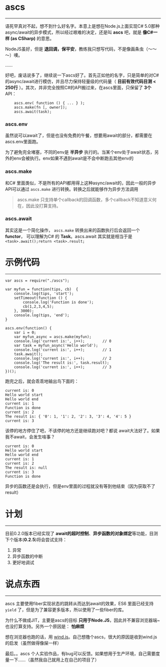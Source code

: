 # ascs
- - -
语死早真对不起，想不到什么好名字。本意上是想在Node.js上面实现C# 5.0那种async/await的异步模式，所以经过艰难的决定，还是叫 **ascs** 吧，就是 **像C#一样 (as CSharp)** 的意思。

NodeJS虽好，但是 **退回调，保平安**，教练我只想写代码，不是像画条虫（～～～）噢。

……

好吧，废话说多了，继续说一下ascs好了。首先正如他的名字，只是简单的对C#的async/await进行模仿，并且尽力保持轻量级的代码量（ **目前有效代码目测 < 250行** ）。其次，并非完全按照C#的API搬过来，在ascs里面，只保留了 **3个** API：

```
    ascs.env( function () { ... } );
    ascs.make(fn [, owner]);
    ascs.await(task);
```

### ascs.env
虽然说可以await了，但是也没有免费的午餐，想要用await的部分，都需要在ascs.env里面跑。

为了避免完全堵塞，不同的env是 **半异步** 执行的。当某个env处于await状态，另外的env会被执行。env如果不遇到await是不会中断跑去其他env的

### ascs.make
和C# 里面类似，不是所有的API都用得上这种async/await的，因此一般的异步API可以通过 `ascs.make` 进行转换。转换之后就能够作为异步方法调用

> ascs.make 只支持单个callback的回调函数，多个callback不知道意义何在，因此没打算支持。

### ascs.await
其实这是一个简化操作， `ascs.make` 转换出来的函数执行后会返回一个 **functor**， 可以理解为C# 的 **Task**。ascs.await 其实就是相当于是 `<task>.await();return <task>.result;`

# 示例代码
- - -
```
var ascs = require("./ascs");

var myfun = function(tips, cb)  {
    console.log(tips, 'start');
    setTimeout(function () {
        console.log('Function is done');
        cb(1,2,3,4,5);
    }, 3000);
    console.log(tips, 'end');
}

ascs.env(function() {
    var i = 0;
    var myfun_async = ascs.make(myfun);
    console.log('current is:', i++);        // 0
    var task = myfun_async('Hello world');
    console.log('current is:', i++);        // 1
    task.await();
    console.log('current is:', i++);        // 2
    console.log('The result is:', task.result);
    console.log('current is:', i++);        // 3
})();

```
跑完之后，就会乖乖地输出鸟下面的：
```
current is: 0
Hello world start
Hello world end
current is: 1
Function is done
current is: 2
The result is: { '0': 1, '1': 2, '2': 3, '3': 4, '4': 5 }
current is: 3
```
该停的地方停住了吧，不该停的地方还是继续跑对吧？都说 await大法好了。如果我不await，会发生啥事？
```
current is: 0
Hello world start
Hello world end
current is: 1
current is: 2
The result is: null
current is: 3
Function is done
```
异步的函数还是会执行，但是env里面的过程就没有等到他结束（因为获取不了result）

# 计划
- - -
目前0.2.0版本已经实现了 **await的超时控制**、**异步函数的对象绑定**等功能，目测下个版本(**0.2.5**)将会尝试支持：

1. 异常
2. 异步函数的中断
3. 更好地调试

# 说点东西
- - -
ascs 主要使用fiber实现状态的跳转从而达到await的效果，ES6 里面已经支持`yield` 了，但是为了兼容更多版本，所以使用了一些fiber的库。

为什么不做成JIT，主要是ascs的目标 **只用于Node.JS**，因此并不兼容浏览器端~也没打算支持。另外一个原因是： **怕麻烦**

想在浏览器也跑的话，用 [wind.js](http://windjs.org/cn/)。自己想撸个ascs，很大的原因是收到wind.js的启发（虽然做得像屎一样）

最后。。ascs 个人实验作品，有bug可以反馈。如果想用于生产环境，自己需要度量一下……（虽然我自己就用上在自己的项目了）
